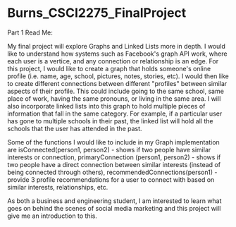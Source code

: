 # Burns_CSCI2275_FinalProject

Part 1 Read Me:

My final project will explore Graphs and Linked Lists more in depth. I would like to understand how systems such as Facebook's graph API work, where each user is a vertice, and any connection or relationship is an edge. For this project, I would like to create a graph that holds someone's online profile (i.e. name, age, school, pictures, notes, stories, etc). I would then like to create different connections between different "profiles" between similar aspects of their profile. This could include going to the same school, same place of work, having the same pronouns, or living in the same area. I will also incorporate linked lists into this graph to hold multiple pieces of information that fall in the same category. For example, if a particular user has gone to multiple schools in their past, the linked list will hold all the schools that the user has attended in the past. 

Some of the functions I would like to include in my Graph implementation are isConnected(person1, person2) - shows if two people have similar interests or connection, primaryConnection (person1, person2) - shows if two people have a direct connection between similar interests (instead of being connected through others), recommendedConnections(person1) - provide 3 profile recommendations for a user to connect with based on similar interests, relationships, etc. 

As both a business and engineering student, I am interested to learn what goes on behind the scenes of social media marketing and this project will give me an introduction to this.
